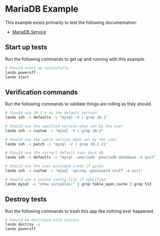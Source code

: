 MariaDB Example
===============

This example exists primarily to test the following documentation:

* [MariaDB Service](https://docs.devwithlando.io/tutorial/mariadb.html)

Start up tests
--------------

Run the following commands to get up and running with this example.

```bash
# Should start up succesfully
lando poweroff
lando start
```

Verification commands
---------------------

Run the following commands to validate things are rolling as they should.

```bash
# Should use 10.1.x as the default version
lando ssh -s defaults -c "mysql -V | grep 10.1"

# Should use the specfied version when set by the user
lando ssh -s custom -c "mysql -V | grep 10.2"

# Should use the patch version when set by the user
lando ssh -s patch -c "mysql -V | grep 10.2.21"

# Should use the correct default user pass db
lando ssh -s defaults -c "mysql -umariadb -pmariadb database -e quit"

# Should use the user provided creds if given
lando ssh -s custom -c "mysql -upirog -ppassword stuff -e quit"

# Should use a custom config file if specified
lando mysql -e "show variables;" | grep table_open_cache | grep 513
```

Destroy tests
-------------

Run the following commands to trash this app like nothing ever happened.

```bash
# Should be destroyed with success
lando destroy -y
lando poweroff
```
